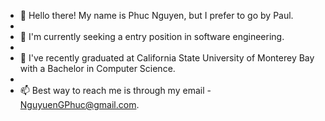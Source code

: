 - 👋 Hello there! My name is Phuc Nguyen, but I prefer to go by Paul.
- 
- 👀 I'm currently seeking a entry position in software engineering.
- 
- 🌱 I've recently graduated at California State University of Monterey Bay with a Bachelor in Computer Science.
- 
- 📫 Best way to reach me is through my email - NguyuenGPhuc@gmail.com.

<!---
NguyenGPhuc/NguyenGPhuc is a ✨ special ✨ repository because its `README.md` (this file) appears on your GitHub profile.
You can click the Preview link to take a look at your changes.
--->
